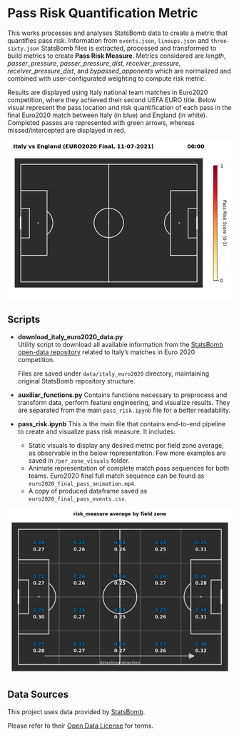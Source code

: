 # Pass Risk Quantification Metric
This works processes and analyses StatsBomb data to create a metric that quantifies pass risk. Information from ``events.json``, ``lineups.json`` and ``three-sixty.json`` StatsBomb files is extracted, processed and transformed to build metrics to create **Pass Risk Measure**. Metrics considered are *length*, *passer_pressure*, *passer_pressure_dist*, *receiver_pressure*, *receiver_pressure_dist*, and *bypassed_opponents* which are normalized and combined with user-configurated weighting to compute risk metric.

Results are displayed using Italy national team matches in Euro2020 competition, where they achieved their second UEFA EURO title. Below visual represent the pass location and risk quantification of each pass in the final Euro2020 match between Italy (in blue) and England (in white). Completed passes are represented with green arrows, whereas missed/intercepted are displayed in red.

<p align="center">
  <img src="euro2020_final_pass_animation.gif" width="500" alt="Pass risk animation">
</p>


## Scripts
- **download_italy_euro2020_data.py**  
  Utility script to download all available information from the [StatsBomb open-data repository](https://github.com/statsbomb/open-data) related to Italy’s matches in Euro 2020 competition.

  Files are saved under `data/italy_euro2020` directory, maintaining original StatsBomb repository structure.

- **auxiliar_functions.py**
  Contains functions necessary to preprocess and transform data, perform feature engineering, and visualize results. They are separated from the main `pass_risk.ipynb` file for a better readability.

- **pass_risk.ipynb**
  This is the main file that contains end-to-end pipeline to create and visualize pass risk measure. It includes:
  - Static visuals to display any desired metric per field zone average, as observable in the below representation. Few more examples are saved in `/per_zone_visuals` folder.
  - Animate representation of complete match pass sequences for both teams. Euro2020 final full match sequence can be found as `euro2020_final_pass_animation.mp4`.
  - A copy of produced dataframe saved as `euro2020_final_pass_events.csv`.

<p align="center">
  <img src="per_zone_visuals/per_zone_risk_measure_5x4.png" width="500" alt="Pass risk animation">
</p>

  




## Data Sources
This project uses data provided by [StatsBomb](https://statsbomb.com).

Please refer to their [Open Data License](https://github.com/statsbomb/open-data/blob/master/LICENSE.md) for terms. 
